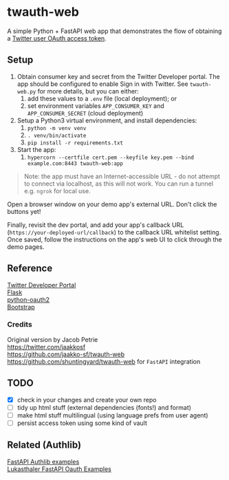 # twauth-web

A simple Python + FastAPI web app that demonstrates the flow of obtaining a [Twitter user OAuth access token](https://developer.twitter.com/en/docs/basics/authentication/overview/oauth).

## Setup

1. Obtain consumer key and secret from the Twitter Developer portal. The app should be configured to enable Sign in with Twitter. See `twauth-web.py` for more details, but you can either:
   1. add these values to a `.env` file (local deployment); or
   2. set environment variables `APP_CONSUMER_KEY` and `APP_CONSUMER_SECRET` (cloud deployment)
2. Setup a Python3 virtual environment, and install dependencies:
   1. `python -m venv venv`
   2. `. venv/bin/activate`
   3. `pip install -r requirements.txt`
3. Start the app:
   1. `hypercorn --certfile cert.pem --keyfile key.pem --bind example.com:8443 twauth-web:app`

> Note: the app must have an Internet-accessible URL - do not attempt to connect via localhost, as this will not work. You can run a tunnel e.g. `ngrok` for local use.

Open a browser window on your demo app's external URL. Don't click the buttons yet!

Finally, revisit the dev portal, and add your app's callback URL (`https://your-deployed-url/callback`) to the callback URL whitelist setting. Once saved, follow the instructions on the app's web UI to click through the demo pages.

## Reference

[Twitter Developer Portal](https://developer.twitter.com/)  
[Flask](https://flask.pocoo.org/)  
[python-oauth2](https://github.com/simplegeo/python-oauth2)  
[Bootstrap](https://getbootstrap.com/)  

### Credits

Original version by Jacob Petrie  
https://twitter.com/jaakkosf  
https://github.com/jaakko-sf/twauth-web  
https://github.com/shuntingyard/twauth-web for `FastAPI` integration

## TODO
- [x] check in your changes and create your own repo
- [ ] tidy up html stuff (external dependencies (fonts!) and format)
- [ ] make html stuff multilingual (using language prefs from user agent)
- [ ] persist access token using some kind of vault

## Related (Authlib)
[FastAPI Authlib examples](https://docs.authlib.org/en/latest/client/fastapi.html)  
[Lukasthaler FastAPI Oauth Examples](https://github.com/lukasthaler/fastapi-oauth-examples)
